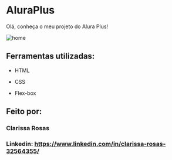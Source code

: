 # AluraPlus

Olá, conheça o meu projeto do Alura Plus!

![home](https://github.com/clarissa-rosas/AluraPlus/assets/143567920/94d2cfe1-483f-4d02-a48c-9be15f762bd0)

## Ferramentas utilizadas:

* HTML

* CSS

* Flex-box

## Feito por:

### Clarissa Rosas

### Linkedin: https://www.linkedin.com/in/clarissa-rosas-32564355/
